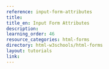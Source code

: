 ```yaml
---
reference: input-form-attributes
title:
title_en: Input Form Attributes
description:
learning_order: 46
resource_categories: html-forms
directory: html-w3schools/html-forms
layout: tutorials
link:
---
```

